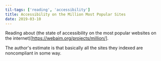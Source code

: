 ```yaml
---
til-tags: ['reading', 'accessibility']
title: Accessibility on the Million Most Popular Sites
date: 2019-03-10
---
```


Reading about (the state of accessibility on the most popular websites on the internet)[https://webaim.org/projects/million/].

The author's estimate is that basically all the sites they indexed are noncompliant in some way.
